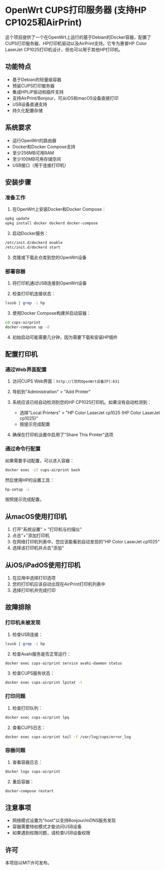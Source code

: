 # OpenWrt CUPS打印服务器 (支持HP CP1025和AirPrint)

这个项目提供了一个在OpenWrt上运行的基于Debian的Docker容器，配置了CUPS打印服务器、HP打印机驱动以及AirPrint支持。它专为惠普HP Color LaserJet CP1025打印机设计，但也可以用于其他HP打印机。

## 功能特点

- 基于Debian的轻量级容器
- 预装CUPS打印服务器
- 集成HPLIP驱动和插件支持
- 支持AirPrint/Bonjour，可从iOS和macOS设备直接打印
- USB设备直通支持
- 持久化配置存储

## 系统要求

- 运行OpenWrt的路由器
- Docker和Docker Compose支持
- 至少256MB可用RAM
- 至少100MB可用存储空间
- USB接口（用于连接打印机）

## 安装步骤

### 准备工作

1. 在OpenWrt上安装Docker和Docker Compose：

```bash
opkg update
opkg install docker dockerd docker-compose
```

2. 启动Docker服务：

```bash
/etc/init.d/dockerd enable
/etc/init.d/dockerd start
```

3. 克隆或下载此仓库到您的OpenWrt设备

### 部署容器

1. 将打印机通过USB连接到OpenWrt设备

2. 检查打印机连接状态：

```bash
lsusb | grep -i hp
```

3. 使用Docker Compose构建并启动容器：

```bash
cd cups-airprint
docker-compose up -d
```

4. 初始启动可能需要几分钟，因为需要下载和安装HP插件

## 配置打印机

### 通过Web界面配置

1. 访问CUPS Web界面：`http://[您的OpenWrt设备IP]:631`

2. 导航到"Administration" > "Add Printer"

3. 系统应该已经自动检测到您的HP CP1025打印机。如果没有自动检测到：
   - 选择"Local Printers" > "HP Color LaserJet cp1025 (HP Color LaserJet cp1025)"
   - 按提示完成配置

4. 确保在打印机设置中启用了"Share This Printer"选项

### 通过命令行配置

如果需要手动配置，可以进入容器：

```bash
docker exec -it cups-airprint bash
```

然后使用HP的设置工具：

```bash
hp-setup -i
```

按照提示完成配置。

## 从macOS使用打印机

1. 打开"系统设置" > "打印机与扫描仪"
2. 点击"+"添加打印机
3. 在网络打印机列表中，您应该能看到自动发现的"HP Color LaserJet cp1025"
4. 选择该打印机并点击"添加"

## 从iOS/iPadOS使用打印机

1. 在应用中选择打印选项
2. 您的打印机应该自动出现在AirPrint打印机列表中
3. 选择打印机并完成打印

## 故障排除

### 打印机未被发现

1. 检查USB连接：
```bash
lsusb | grep -i hp
```

2. 检查Avahi服务是否正常运行：
```bash
docker exec cups-airprint service avahi-daemon status
```

3. 检查CUPS服务状态：
```bash
docker exec cups-airprint lpstat -t
```

### 打印问题

1. 检查打印队列：
```bash
docker exec cups-airprint lpq
```

2. 查看CUPS日志：
```bash
docker exec cups-airprint tail -f /var/log/cups/error_log
```

### 容器问题

1. 查看容器日志：
```bash
docker logs cups-airprint
```

2. 重启容器：
```bash
docker-compose restart
```

## 注意事项

- 网络模式设置为"host"以支持Bonjour/mDNS服务发现
- 容器需要特权模式才能访问USB设备
- 如果遇到权限问题，请检查USB设备权限

## 许可

本项目以MIT许可发布。 